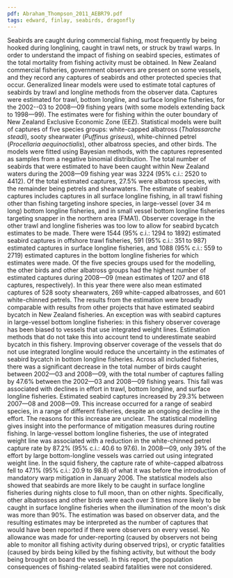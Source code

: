 ```yaml
---
pdf: Abraham_Thompson_2011_AEBR79.pdf
tags: edward, finlay, seabirds, dragonfly
---
```

Seabirds are caught during commercial fishing, most frequently by being hooked during longlining, caught in trawl nets, or struck by trawl warps. In order to understand the impact of fishing on seabird species, estimates of the total mortality from fishing activity must be obtained. In New Zealand commercial fisheries, government observers are present on some vessels, and they record any captures of seabirds and other protected species that occur. Generalized linear models were used to estimate total captures of seabirds by trawl and longline methods from the observer data. Captures were estimated for trawl, bottom longline, and surface longline fisheries, for the 2002--03 to 2008—09 fishing years (with some models extending back to 1998—99). The estimates were for fishing within the outer boundary of New Zealand Exclusive Economic Zone (EEZ). Statistical models were built of captures of five species groups: white-capped albatross (*Thalassarche steadi*), sooty shearwater (*Puffinus griseus*), white-chinned petrel (*Procellaria aequinoctialis*), other albatross species, and other birds. The models were fitted using Bayesian methods, with the captures represented as samples from a negative binomial distribution. The total number of seabirds that were estimated to have been caught within New Zealand waters during the 2008—09 fishing year was 3224 (95% c.i.: 2520 to 4412). Of the total estimated captures, 27.5% were albatross species, with the remainder being petrels and shearwaters. The estimate of seabird captures includes captures in all surface longline fishing, in all trawl fishing other than fishing targeting inshore species, in large-vessel (over 34 m long) bottom longline fisheries, and in small vessel bottom longline fisheries targeting snapper in the northern area (FMA1). Observer coverage in the other trawl and longline fisheries was too low to allow for seabird bycatch estimates to be made. There were 1544 (95% c.i.: 1294 to 1892) estimated seabird captures in offshore trawl fisheries, 591 (95% c.i.: 351 to 987) estimated captures in surface longline fisheries, and 1088 (95% c.i.: 559 to 2719) estimated captures in the bottom longline fisheries for which estimates were made. Of the five species groups used for the modelling, the other birds and other albatross groups had the highest number of estimated captures during 2008—09 (mean estimates of 1207 and 618 captures, respectively). In this year there were also mean estimated captures of 528 sooty shearwaters, 269 white-capped albatrosses, and 601 white-chinned petrels. The results from the estimation were broadly comparable with results from other projects that have estimated seabird bycatch in New Zealand fisheries. An exception was with seabird captures in large-vessel bottom longline fisheries: in this fishery observer coverage has been biased to vessels that use integrated weight lines. Estimation methods that do not take this into account tend to underestimate seabird bycatch in this fishery. Improving observer coverage of the vessels that do not use integrated longline would reduce the uncertainty in the estimates of seabird bycatch in bottom longline fisheries. Across all included fisheries, there was a significant decrease in the total number of birds caught between 2002—03 and 2008—09, with the total number of captures falling by 47.6% between the 2002—03 and 2008—09 fishing years. This fall was associated with declines in effort in trawl, bottom longline, and surface longline fisheries. Estimated seabird captures increased by 29.3% between 2007—08 and 2008—09. This increase occurred for a range of seabird species, in a range of different fisheries, despite an ongoing decline in the effort. The reasons for this increase are unclear. The statistical modelling gives insight into the performance of mitigation measures during routine fishing. In large-vessel bottom longline fisheries, the use of integrated weight line was associated with a reduction in the white-chinned petrel capture rate by 87.2% (95% c.i.: 40.6 to 97.6). In 2008—09, only 39% of the effort by large bottom-longline vessels was carried out using integrated weight line. In the squid fishery, the capture rate of white-capped albatross fell to 47.1% (95% c.i.: 20.9 to 98.8) of what it was before the introduction of mandatory warp mitigation in January 2006. The statistical models also showed that seabirds are more likely to be caught in surface longline fisheries during nights close to full moon, than on other nights. Specifically, other albatrosses and other birds were each over 3 times more likely to be caught in surface longline fisheries when the illumination of the moon's disk was more than 90%. The estimation was based on observer data, and the resulting estimates may be interpreted as the number of captures that would have been reported if there were observers on every vessel. No allowance was made for under-reporting (caused by observers not being able to monitor all fishing activity during observed trips), or cryptic fatalities (caused by birds being killed by the fishing activity, but without the body being brought on board the vessel). In this report, the population consequences of fishing-related seabird fatalities were not considered.
